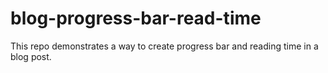 # blog-progress-bar-read-time
This repo demonstrates a way to create progress bar and reading time in a blog post.
